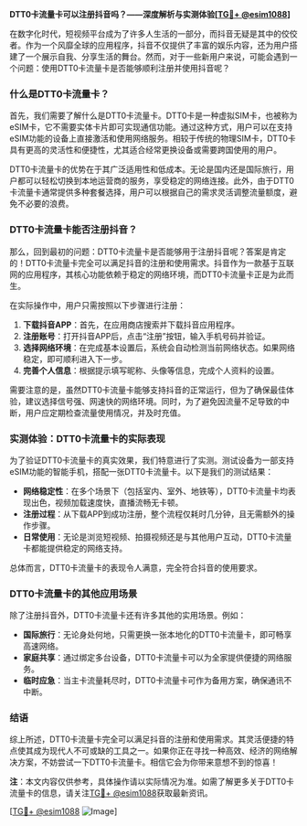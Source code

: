 **DTT0卡流量卡可以注册抖音吗？——深度解析与实测体验[[TG💪+ @esim1088](https://t.me/s/esim1088)]**

在数字化时代，短视频平台成为了许多人生活的一部分，而抖音无疑是其中的佼佼者。作为一个风靡全球的应用程序，抖音不仅提供了丰富的娱乐内容，还为用户搭建了一个展示自我、分享生活的舞台。然而，对于一些新用户来说，可能会遇到一个问题：使用DTT0卡流量卡是否能够顺利注册并使用抖音呢？

### 什么是DTT0卡流量卡？

首先，我们需要了解什么是DTT0卡流量卡。DTT0卡是一种虚拟SIM卡，也被称为eSIM卡，它不需要实体卡片即可实现通信功能。通过这种方式，用户可以在支持eSIM功能的设备上直接激活和使用网络服务。相较于传统的物理SIM卡，DTT0卡具有更高的灵活性和便捷性，尤其适合经常更换设备或需要跨国使用的用户。

DTT0卡流量卡的优势在于其广泛适用性和低成本。无论是国内还是国际旅行，用户都可以轻松切换到本地运营商的服务，享受稳定的网络连接。此外，由于DTT0卡流量卡通常提供多种套餐选择，用户可以根据自己的需求灵活调整流量额度，避免不必要的浪费。

### DTT0卡流量卡能否注册抖音？

那么，回到最初的问题：DTT0卡流量卡是否能够用于注册抖音呢？答案是肯定的！DTT0卡流量卡完全可以满足抖音的注册和使用需求。抖音作为一款基于互联网的应用程序，其核心功能依赖于稳定的网络环境，而DTT0卡流量卡正是为此而生。

在实际操作中，用户只需按照以下步骤进行注册：

1. **下载抖音APP**：首先，在应用商店搜索并下载抖音应用程序。
2. **注册账号**：打开抖音APP后，点击“注册”按钮，输入手机号码并验证。
3. **选择网络环境**：在完成基本设置后，系统会自动检测当前网络状态。如果网络稳定，即可顺利进入下一步。
4. **完善个人信息**：根据提示填写昵称、头像等信息，完成个人资料的设置。

需要注意的是，虽然DTT0卡流量卡能够支持抖音的正常运行，但为了确保最佳体验，建议选择信号强、网速快的网络环境。同时，为了避免因流量不足导致的中断，用户应定期检查流量使用情况，并及时充值。

### 实测体验：DTT0卡流量卡的实际表现

为了验证DTT0卡流量卡的真实效果，我们特意进行了实测。测试设备为一部支持eSIM功能的智能手机，搭配一张DTT0卡流量卡。以下是我们的测试结果：

- **网络稳定性**：在多个场景下（包括室内、室外、地铁等），DTT0卡流量卡均表现出色，视频加载速度快，直播流畅无卡顿。
- **注册过程**：从下载APP到成功注册，整个流程仅耗时几分钟，且无需额外的操作步骤。
- **日常使用**：无论是浏览短视频、拍摄视频还是与其他用户互动，DTT0卡流量卡都能提供稳定的网络支持。

总体而言，DTT0卡流量卡的表现令人满意，完全符合抖音的使用要求。

### DTT0卡流量卡的其他应用场景

除了注册抖音外，DTT0卡流量卡还有许多其他的实用场景。例如：

- **国际旅行**：无论身处何地，只需更换一张本地化的DTT0卡流量卡，即可畅享高速网络。
- **家庭共享**：通过绑定多台设备，DTT0卡流量卡可以为全家提供便捷的网络服务。
- **临时应急**：当主卡流量耗尽时，DTT0卡流量卡可作为备用方案，确保通讯不中断。

### 结语

综上所述，DTT0卡流量卡完全可以满足抖音的注册和使用需求。其灵活便捷的特点使其成为现代人不可或缺的工具之一。如果你正在寻找一种高效、经济的网络解决方案，不妨尝试一下DTT0卡流量卡。相信它会为你带来意想不到的惊喜！

**注**：本文内容仅供参考，具体操作请以实际情况为准。如需了解更多关于DTT0卡流量卡的信息，请关注[TG💪+ @esim1088](https://t.me/s/esim1088)获取最新资讯。

[[TG💪+ @esim1088](https://t.me/s/esim1088) ![Image](https://i.postimg.cc/4NQfJmqS/Snipaste-2025-05-13-00-14-12.png)]